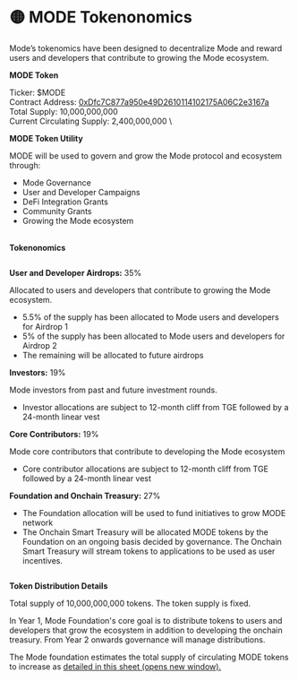 # 🟡 MODE Tokenonomics

Mode’s tokenomics have been designed to decentralize Mode and reward users and developers that contribute to growing the Mode ecosystem.

**MODE Token**

Ticker: $MODE \
Contract Address: [0xDfc7C877a950e49D2610114102175A06C2e3167a](https://explorer.mode.network/token/0xDfc7C877a950e49D2610114102175A06C2e3167a) \
Total Supply: 10,000,000,000 \
Current Circulating Supply: 2,400,000,000 \


**MODE Token Utility**

MODE will be used to govern and grow the Mode protocol and ecosystem through:

* Mode Governance
* User and Developer Campaigns
* DeFi Integration Grants
* Community Grants
* Growing the Mode ecosystem

\
**Tokenonomics**

<figure><img src="../.gitbook/assets/OPTION 4 [FLAT _  MINIMAL ]  (1).png" alt=""><figcaption></figcaption></figure>

**User and Developer Airdrops:** 35%

Allocated to users and developers that contribute to growing the Mode ecosystem.

* 5.5% of the supply has been allocated to Mode users and developers for Airdrop 1
* 5% of the supply has been allocated to Mode users and developers for Airdrop 2
* The remaining will be allocated to future airdrops

**Investors:** 19%

Mode investors from past and future investment rounds.

* Investor allocations are subject to 12-month cliff from TGE followed by a 24-month linear vest

**Core Contributors:** 19%

Mode core contributors that contribute to developing the Mode ecosystem

* Core contributor allocations are subject to 12-month cliff from TGE followed by a 24-month linear vest

**Foundation and Onchain Treasury:** 27%

* The Foundation allocation will be used to fund initiatives to grow MODE network
* The Onchain Smart Treasury will be allocated MODE tokens by the Foundation on an ongoing basis decided by governance. The Onchain Smart Treasury will stream tokens to applications to be used as user incentives.

<figure><img src="../.gitbook/assets/image (23).png" alt=""><figcaption></figcaption></figure>

**Token Distribution Details**

Total supply of 10,000,000,000 tokens. The token supply is fixed.&#x20;

In Year 1, Mode Foundation's core goal is to distribute tokens to users and developers that grow the ecosystem in addition to developing the onchain treasury. From Year 2 onwards governance will manage distributions.&#x20;

The Mode foundation estimates the total supply of circulating MODE tokens to increase as [detailed in this sheet (opens new window).](https://docs.google.com/spreadsheets/d/1iU4irsKAIhLdNqkJCC00gMmwVZD\_L9nxJOsYqk9Dl9c/edit#gid=470961921)

